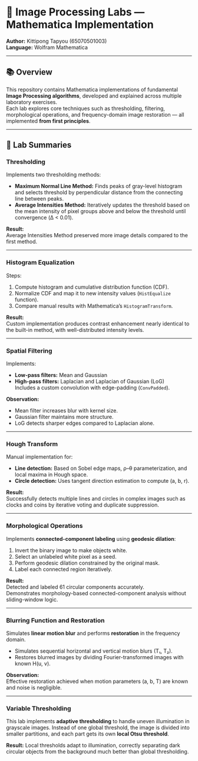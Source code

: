 # 🧠 Image Processing Labs — Mathematica Implementation

**Author:** Kittipong Tapyou (65070501003)  
**Language:** Wolfram Mathematica   

---

## 📚 Overview
This repository contains Mathematica implementations of fundamental **Image Processing algorithms**, developed and explained across multiple laboratory exercises.  
Each lab explores core techniques such as thresholding, filtering, morphological operations, and frequency-domain image restoration — all implemented **from first principles**.

---

## 🧩 Lab Summaries

### Thresholding
Implements two thresholding methods:
- **Maximum Normal Line Method:** Finds peaks of gray-level histogram and selects threshold by perpendicular distance from the connecting line between peaks.
- **Average Intensities Method:** Iteratively updates the threshold based on the mean intensity of pixel groups above and below the threshold until convergence (Δ < 0.01).

**Result:**  
Average Intensities Method preserved more image details compared to the first method.

---

### Histogram Equalization
Steps:
1. Compute histogram and cumulative distribution function (CDF).  
2. Normalize CDF and map it to new intensity values (`HistEqualize` function).  
3. Compare manual results with Mathematica’s `HistogramTransform`.

**Result:**  
Custom implementation produces contrast enhancement nearly identical to the built-in method, with well-distributed intensity levels.

---

### Spatial Filtering
Implements:
- **Low-pass filters:** Mean and Gaussian  
- **High-pass filters:** Laplacian and Laplacian of Gaussian (LoG)  
Includes a custom convolution with edge-padding (`ConvPadded`).

**Observation:**  
- Mean filter increases blur with kernel size.  
- Gaussian filter maintains more structure.  
- LoG detects sharper edges compared to Laplacian alone.

---

### Hough Transform
Manual implementation for:
- **Line detection:** Based on Sobel edge maps, ρ–θ parameterization, and local maxima in Hough space.  
- **Circle detection:** Uses tangent direction estimation to compute (a, b, r).

**Result:**  
Successfully detects multiple lines and circles in complex images such as clocks and coins by iterative voting and duplicate suppression.

---

### Morphological Operations
Implements **connected-component labeling** using **geodesic dilation**:
1. Invert the binary image to make objects white.  
2. Select an unlabeled white pixel as a seed.  
3. Perform geodesic dilation constrained by the original mask.  
4. Label each connected region iteratively.

**Result:**  
Detected and labeled 61 circular components accurately.  
Demonstrates morphology-based connected-component analysis without sliding-window logic.

---

### Blurring Function and Restoration
Simulates **linear motion blur** and performs **restoration** in the frequency domain.

- Simulates sequential horizontal and vertical motion blurs (T₁, T₂).  
- Restores blurred images by dividing Fourier-transformed images with known H(u, v).

**Observation:**  
Effective restoration achieved when motion parameters (a, b, T) are known and noise is negligible.

---

### Variable Thresholding
This lab implements **adaptive thresholding** to handle uneven illumination in grayscale images.
Instead of one global threshold, the image is divided into smaller partitions, and each part gets its own **local Otsu threshold**.

**Result:**
Local thresholds adapt to illumination, correctly separating dark circular objects from the background much better than global thresholding.

